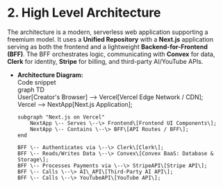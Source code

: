 # **2\. High Level Architecture**

The architecture is a modern, serverless web application supporting a freemium model. It uses a **Unified Repository** with a **Next.js** application serving as both the frontend and a lightweight **Backend-for-Frontend (BFF)**. The BFF orchestrates logic, communicating with **Convex** for data, **Clerk** for identity, **Stripe** for billing, and third-party AI/YouTube APIs.

* **Architecture Diagram:**  
  Code snippet  
  graph TD  
      User\[Creator's Browser\] \--\> Vercel\[Vercel Edge Network / CDN\];  
      Vercel \--\> NextApp\[Next.js Application\];

      subgraph "Next.js on Vercel"  
          NextApp \-- Serves \--\> Frontend\[Frontend UI Components\];  
          NextApp \-- Contains \--\> BFF\[API Routes / BFF\];  
      end

      BFF \-- Authenticates via \--\> Clerk\[Clerk\];  
      BFF \-- Reads/Writes Data \--\> Convex\[Convex BaaS: Database & Storage\];  
      BFF \-- Processes Payments via \--\> StripeAPI\[Stripe API\];  
      BFF \-- Calls \--\> AI\_API\[Third-Party AI API\];  
      BFF \-- Calls \--\> YouTubeAPI\[YouTube API\];
